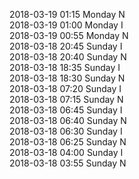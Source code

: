 2018-03-19 01:15 Monday  N  
2018-03-19 01:00 Monday  I  
2018-03-19 00:55 Monday  N  
2018-03-18 20:45 Sunday  I  
2018-03-18 20:40 Sunday  N  
2018-03-18 18:35 Sunday  I  
2018-03-18 18:30 Sunday  N  
2018-03-18 07:20 Sunday  I  
2018-03-18 07:15 Sunday  N  
2018-03-18 06:45 Sunday  I  
2018-03-18 06:40 Sunday  N  
2018-03-18 06:30 Sunday  I  
2018-03-18 06:25 Sunday  N  
2018-03-18 04:00 Sunday  I  
2018-03-18 03:55 Sunday  N  
